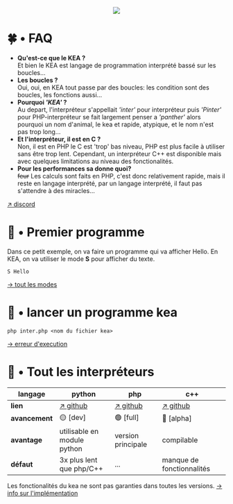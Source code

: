<p align="center">
    <img src="https://www.zupimages.net/up/22/03/v6rj.png">
</p>

# 🍀 • FAQ

- **Qu'est-ce que le KEA ?**\
Et bien le KEA est langage de programmation interprété bassé sur les boucles...
- **Les boucles ?**\
Oui, oui, en KEA tout passe par des boucles: les condition sont des boucles, les fonctions aussi...
- **Pourquoi *'KEA'* ?**\
Au depart, l'interpréteur s'appellait *'inter'* pour interpréteur puis *'Pinter'* pour PHP-interpréteur se fait largement penser a *'panther'* alors pourquoi un nom d'animal, le kea et rapide, atypique, et le nom n'est pas trop long...
- **Et l'interpréteur, il est en C ?**\
Non, il est en PHP le C est 'trop' bas niveau, PHP est plus facile à utiliser sans être trop lent. Cependant, un interpréteur C++ est disponible mais avec quelques limitations au niveau des fonctionalités.
- **Pour les performances sa donne quoi?**\
~~feur~~ Les calculs sont faits en PHP, c'est donc relativement rapide, mais il reste en langage interprété, par un langage interprété, il faut pas s'attendre à des miracles...

[↗ discord](http://pf4.ddns.net/discord)

# 🥤 • Premier programme

Dans ce petit exemple, on va faire un programme qui va afficher Hello.
En KEA, on va utiliser le mode **S** pour afficher du texte.
```kea
S Hello
```
[→ tout les modes](https://kea-corp.github.io/doc/modes.html)

# 👾 • lancer un programme kea

```shell
php inter.php <nom du fichier kea>
```

[→ erreur d'execution](https://kea-corp.github.io/doc/errors.html)

# 🍒 • Tout les interpréteurs

| **langage**    | python                                          | php                                             | c++                                             |
|----------------|-------------------------------------------------|-------------------------------------------------|-------------------------------------------------|
| **lien**       | [↗ github](https://github.com/KEA-corp/KEA-py)  | [↗ github](https://github.com/KEA-corp/KEA-php) | [↗ github](https://github.com/KEA-corp/KEA-cpp) |
| **avancement** | 🟡 [dev]                                        | 🟢 [full]                                      | 🔵 [alpha]                                     |
| **avantage**   |  utilisable en module python                    | version principale                              |  compilable                                     |
| **défaut**     |  3x plus lent que php/C++                       | ...                                             |  manque de fonctionnalités                      |

Les fonctionalités du kea ne sont pas garanties dans toutes les versions.
[→ info sur l'implémentation](https://kea-corp.github.io/doc/implemented.html)